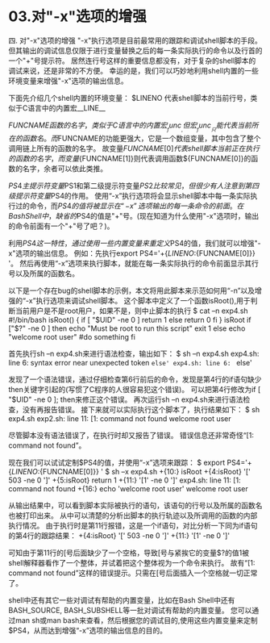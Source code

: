 # 03.对"-x"选项的增强

四. 对"-x"选项的增强
"-x"执行选项是目前最常用的跟踪和调试shell脚本的手段。
但其输出的调试信息仅限于进行变量替换之后的每一条实际执行的命令以及行首的一个"+"号提示符。
居然连行号这样的重要信息都没有，对于复杂的shell脚本的调试来说，还是非常的不方便。
幸运的是，我们可以巧妙地利用shell内置的一些环境变量来增强"-x"选项的输出信息。

下面先介绍几个shell内置的环境变量：
$LINENO
代表shell脚本的当前行号，类似于C语言中的内置宏__LINE__

$FUNCNAME
函数的名字，类似于C语言中的内置宏__func__,但宏__func__只能代表当前所在的函数名。
而$FUNCNAME的功能更强大，它是一个数组变量，其中包含了整个调用链上所有的函数的名字。
故变量${FUNCNAME[0]}代表shell脚本当前正在执行的函数的名字，
而变量${FUNCNAME[1]}则代表调用函数${FUNCNAME[0]}的函数的名字，余者可以依此类推。

$PS4
主提示符变量$PS1和第二级提示符变量$PS2比较常见，但很少有人注意到第四级提示符变量$PS4的作用。
使用“-x”执行选项将会显示shell脚本中每一条实际执行过的命令，而$PS4的值将被显示在“-x”选项输出的每一条命令的前面。
在Bash Shell中，缺省的$PS4的值是"+"号。(现在知道为什么使用"-x"选项时，输出的命令前面有一个"+"号了吧？)。

利用$PS4这一特性，通过使用一些内置变量来重定义$PS4的值，我们就可以增强"-x"选项的输出信息。
例如：先执行export PS4='+{$LINENO:${FUNCNAME[0]}} '。
然后再使用“-x”选项来执行脚本，就能在每一条实际执行的命令前面显示其行号以及所属的函数名。

以下是一个存在bug的shell脚本的示例，本文将用此脚本来示范如何用“-n”以及增强的“-x”执行选项来调试shell脚本。
这个脚本中定义了一个函数isRoot(),用于判断当前用户是不是root用户，如果不是，则中止脚本的执行
$ cat –n exp4.sh
       #!/bin/bash
       isRoot()
       {
               if [ "$UID" -ne 0 ]
                      return 1
              else
                     return 0
              fi
       }
      isRoot
      if ["$?" -ne 0 ]
      then
              echo "Must be root to run this script"
              exit 1
      else
              echo "welcome root user"
              #do something
      fi

首先执行sh –n exp4.sh来进行语法检查，输出如下：
$ sh –n exp4.sh
exp4.sh: line 6: syntax error near unexpected token `else'
exp4.sh: line 6: `      else'

发现了一个语法错误，通过仔细检查第6行前后的命令，发现是第4行的if语句缺少then关键字引起的(写惯了C程序的人很容易犯这个错误)。
可以把第4行修改为if [ "$UID" -ne 0 ]; then来修正这个错误。
再次运行sh –n exp4.sh来进行语法检查，没有再报告错误。
接下来就可以实际执行这个脚本了，执行结果如下：
$ sh exp4.sh
exp2.sh: line 11: [1: command not found
welcome root user

尽管脚本没有语法错误了，在执行时却又报告了错误。
错误信息还非常奇怪“[1: command not found”。

现在我们可以试试定制$PS4的值，并使用“-x”选项来跟踪：
$ export PS4='+{$LINENO:${FUNCNAME[0]}} '
$ sh –x exp4.sh
+{10:} isRoot
+{4:isRoot} '[' 503 -ne 0 ']'
+{5:isRoot} return 1
+{11:} '[1' -ne 0 ']'
exp4.sh: line 11: [1: command not found
+{16:} echo 'welcome root user'
welcome root user

从输出结果中，可以看到脚本实际被执行的语句，该语句的行号以及所属的函数名也被打印出来。
从中可以清楚的分析出脚本的执行轨迹以及所调用的函数的内部执行情况。
由于执行时是第11行报错，这是一个if语句，对比分析一下同为if语句的第4行的跟踪结果：
+{4:isRoot} '[' 503 -ne 0 ']'
+{11:} '[1' -ne 0 ']'

可知由于第11行的[号后面缺少了一个空格，导致[号与紧挨它的变量$?的值1被shell解释器看作了一个整体，并试着把这个整体视为一个命令来执行。
故有“[1: command not found”这样的错误提示。只需在[号后面插入一个空格就一切正常了。

shell中还有其它一些对调试有帮助的内置变量，比如在Bash Shell中还有BASH_SOURCE, BASH_SUBSHELL等一批对调试有帮助的内置变量。
您可以通过man sh或man bash来查看，然后根据您的调试目的,使用这些内置变量来定制$PS4，从而达到增强“-x”选项的输出信息的目的。

